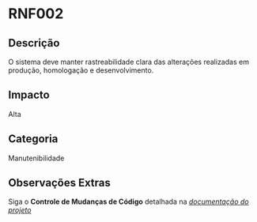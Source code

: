 # RNF002

## Descrição

O sistema deve manter rastreabilidade clara das alterações realizadas em produção, homologação e desenvolvimento.

## Impacto

Alta

## Categoria

Manutenibilidade

## Observações Extras

Siga o **Controle de Mudanças de Código** detalhada na [_documentação do projeto_](/README.md)